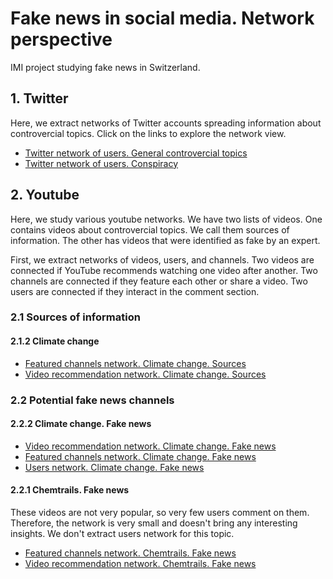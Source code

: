 # Fake news in social media. Network perspective
IMI project studying fake news in Switzerland.

## 1. Twitter
Here, we extract networks of Twitter accounts spreading information about controvercial topics. Click on the links to explore the network view.

* [Twitter network of users. General controvercial topics](https://mizvol.github.io/imi-nets/network/)
* [Twitter network of users. Conspiracy](https://mizvol.github.io/imi-nets/network-twitter-conspiracy)

## 2. Youtube
Here, we study various youtube networks. We have two lists of videos. One contains videos about controvercial topics. We call them sources of information. The other has videos that were identified as fake by an expert. 

First, we extract networks of videos, users, and channels. Two videos are connected if YouTube recommends watching one video after another. Two channels are connected if they feature each other or share a video. Two users are connected if they interact in the comment section.

### 2.1 Sources of information

#### 2.1.2 Climate change
* [Featured channels network. Climate change. Sources](https://mizvol.github.io/imi-nets/youtube/youtube-channels-diffuseurs-climate/)
* [Video recommendation network. Climate change. Sources](https://mizvol.github.io/imi-nets/youtube/youtube-diffuseurs-climate/)

### 2.2 Potential fake news channels

#### 2.2.2 Climate change. Fake news
* [Video recommendation network. Climate change. Fake news](https://mizvol.github.io/imi-nets/youtube/youtube-videos-climate-fake/)
* [Featured channels network. Climate change. Fake news](https://mizvol.github.io/imi-nets/youtube/youtube-channels-climate-fake/)
* [Users network. Climate change. Fake news](https://mizvol.github.io/imi-nets/youtube/youtube-users-comments-climate-fake/)

#### 2.2.1 Chemtrails. Fake news
These videos are not very popular, so very few users comment on them. Therefore, the network is very small and doesn't bring any interesting insights. We don't extract users network for this topic.
* [Featured channels network. Chemtrails. Fake news](https://mizvol.github.io/imi-nets/youtube/youtube-channels-haarp/)
* [Video recommendation network. Chemtrails. Fake news](https://mizvol.github.io/imi-nets/youtube/youtube-videos-haarp/)
